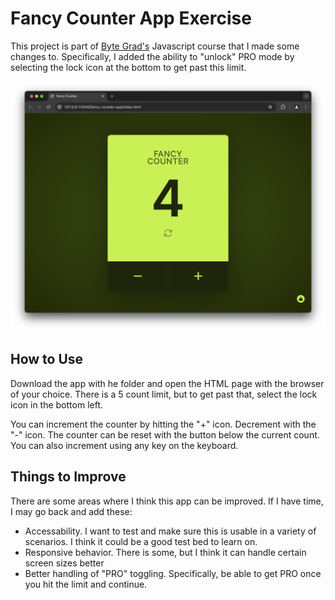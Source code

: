 # Fancy Counter App Exercise

This project is part of [Byte Grad's](https://bytegrad.com/) Javascript course that I made some changes to. Specifically, I added the ability to "unlock" PRO mode by selecting the lock icon at the bottom to get past this limit.

![counter-app-example-with-count-4](meta/fancy-counter-example.png)

## How to Use

Download the app with he folder and open the HTML page with the browser of your choice. There is a 5 count limit, but to get past that, select the lock icon in the bottom left.

You can increment the counter by hitting the "+" icon. Decrement with the "-" icon. The counter can be reset with the button below the current count. You can also increment using any key on the keyboard.

## Things to Improve

There are some areas where I think this app can be improved. If I have time, I may go back and add these:

- Accessability. I want to test and make sure this is usable in a variety of scenarios. I think it could be a good test bed to learn on.
- Responsive behavior. There is some, but I think it can handle certain screen sizes better
- Better handling of "PRO" toggling. Specifically, be able to get PRO once you hit the limit and continue.
